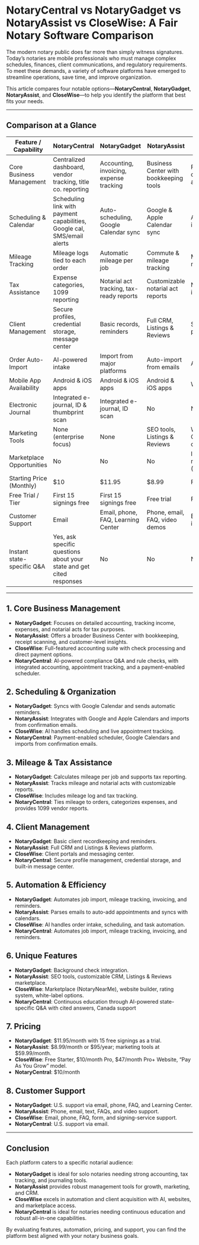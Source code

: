 # NotaryCentral vs NotaryGadget vs NotaryAssist vs CloseWise: A Fair Notary Software Comparison

The modern notary public does far more than simply witness signatures. Today’s notaries are mobile professionals who must manage complex schedules, finances, client communications, and regulatory requirements. To meet these demands, a variety of software platforms have emerged to streamline operations, save time, and improve organization.

This article compares four notable options—**NotaryCentral**, **NotaryGadget**, **NotaryAssist**, and **CloseWise**—to help you identify the platform that best fits your needs.

---

## Comparison at a Glance

| Feature / Capability | NotaryCentral | NotaryGadget | NotaryAssist | CloseWise |
|---------------------|---------------|--------------|--------------|-----------|
| Core Business Management | Centralized dashboard, vendor tracking, title co. reporting | Accounting, invoicing, expense tracking | Business Center with bookkeeping tools | Full accounting suite, check processing, automated invoicing |
| Scheduling & Calendar | Scheduling link with payment capabilities, Google cal, SMS/email alerts | Auto-scheduling, Google Calendar sync | Google & Apple Calendar sync | AI-powered order intake & scheduling |
| Mileage Tracking | Mileage logs tied to each order | Automatic mileage per job | Commute & mileage tracking | Mileage log for mobile professionals |
| Tax Assistance | Expense categories, 1099 reporting | Notarial act tracking, tax-ready reports | Customizable notarial act reports | Notarial act tracking in reports |
| Client Management | Secure profiles, credential storage, message center | Basic records, reminders | Full CRM, Listings & Reviews | Simple CRM, client portals, messaging |
| Order Auto-Import | AI-powered intake | Import from major platforms | Auto-import from emails | AI-powered intake |
| Mobile App Availability | Android & iOS apps | Android & iOS apps | Android & iOS apps | Web app |
| Electronic Journal | Integrated e-journal, ID & thumbprint scan | Integrated e-journal, ID scan | No | No |
| Marketing Tools | None (enterprise focus) | None | SEO tools, Listings & Reviews | Website builder, CRM, Notary website option |
| Marketplace Opportunities | No | No | No | Integrated marketplace (NotaryNearMe.com) |
| Starting Price (Monthly) | $10 | $11.95 | $8.99 | Free tier; $10 Pro |
| Free Trial / Tier | First 15 signings free | First 15 signings free | Free trial | Free Starter tier |
| Customer Support | Email | Email, phone, FAQ, Learning Center | Phone, email, FAQ, video demos | Email, phone, FAQ, inquiry form |
| Instant state-specific Q&A | Yes, ask specific questions about your state and get cited responses | No | No | No |

---

## 1. Core Business Management

- **NotaryGadget**: Focuses on detailed accounting, tracking income, expenses, and notarial acts for tax purposes.  
- **NotaryAssist**: Offers a broader Business Center with bookkeeping, receipt scanning, and customer-level insights.  
- **CloseWise**: Full-featured accounting suite with check processing and direct payment options.  
- **NotaryCentral**: AI-powered compliance Q&A and rule checks, with integrated accounting, appointment tracking, and a payment-enabled scheduler.

## 2. Scheduling & Organization

- **NotaryGadget**: Syncs with Google Calendar and sends automatic reminders.  
- **NotaryAssist**: Integrates with Google and Apple Calendars and imports from confirmation emails.  
- **CloseWise**: AI handles scheduling and live appointment tracking.  
- **NotaryCentral**: Payment-enabled scheduler, Google Calendars and imports from confirmation emails.

## 3. Mileage & Tax Assistance

- **NotaryGadget**: Calculates mileage per job and supports tax reporting.  
- **NotaryAssist**: Tracks mileage and notarial acts with customizable reports.  
- **CloseWise**: Includes mileage log and tax tracking.  
- **NotaryCentral**: Ties mileage to orders, categorizes expenses, and provides 1099 vendor reports.

## 4. Client Management

- **NotaryGadget**: Basic client recordkeeping and reminders.  
- **NotaryAssist**: Full CRM and Listings & Reviews platform.  
- **CloseWise**: Client portals and messaging center.  
- **NotaryCentral**: Secure profile management, credential storage, and built-in message center.

## 5. Automation & Efficiency

- **NotaryGadget**: Automates job import, mileage tracking, invoicing, and reminders.  
- **NotaryAssist**: Parses emails to auto-add appointments and syncs with calendars.  
- **CloseWise**: AI handles order intake, scheduling, and task automation.  
- **NotaryCentral**: Automates job import, mileage tracking, invoicing, and reminders.

## 6. Unique Features

- **NotaryGadget**: Background check integration.  
- **NotaryAssist**: SEO tools, customizable CRM, Listings & Reviews marketplace.  
- **CloseWise**: Marketplace (NotaryNearMe), website builder, rating system, white-label options.  
- **NotaryCentral**: Continuous education through AI-powered state-specific Q&A with cited answers, Canada support

## 7. Pricing

- **NotaryGadget**: $11.95/month with 15 free signings as a trial.  
- **NotaryAssist**: $8.99/month or $95/year; marketing tools at $59.99/month.  
- **CloseWise**: Free Starter, $10/month Pro, $47/month Pro+ Website, “Pay As You Grow” model.  
- **NotaryCentral**: $10/month

## 8. Customer Support

- **NotaryGadget**: U.S. support via email, phone, FAQ, and Learning Center.  
- **NotaryAssist**: Phone, email, text, FAQs, and video support.  
- **CloseWise**: Email, phone, FAQ, form, and signing-service support.  
- **NotaryCentral**: U.S. support via email.

---

## Conclusion

Each platform caters to a specific notarial audience:

- **NotaryGadget** is ideal for solo notaries needing strong accounting, tax tracking, and journaling tools.
- **NotaryAssist** provides robust management tools for growth, marketing, and CRM.
- **CloseWise** excels in automation and client acquisition with AI, websites, and marketplace access.
- **NotaryCentral** is ideal for notaries needing continuous education and robust all-in-one capabilities.

By evaluating features, automation, pricing, and support, you can find the platform best aligned with your notary business goals.
